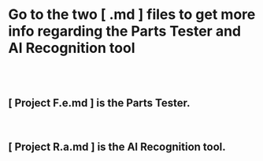 # Go to the two **[ .md ]** files to get more info regarding the **Parts Tester** and **AI Recognition tool**

<br>
<br>

## **[ Project F.e.md ]** is the **Parts Tester**.

<br>

## **[ Project R.a.md ]** is the **AI Recognition tool**.
